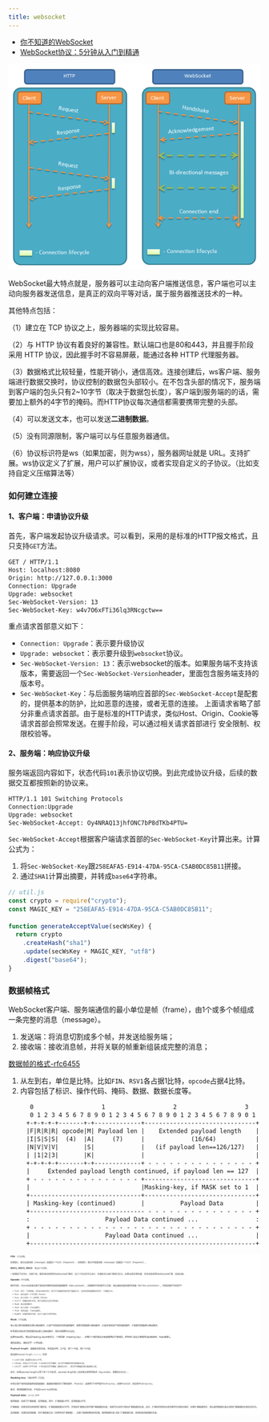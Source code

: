 ```yaml
---
title: websocket
---
```


- [你不知道的WebSocket](https://juejin.cn/post/6854573221241421838)
- [WebSocket协议：5分钟从入门到精通](https://www.cnblogs.com/chyingp/p/websocket-deep-in.html)

![](./image/websocket/websocket1.png)

WebSocket最大特点就是，服务器可以主动向客户端推送信息，客户端也可以主动向服务器发送信息，是真正的双向平等对话，属于服务器推送技术的一种。

其他特点包括：

（1）建立在 TCP 协议之上，服务器端的实现比较容易。

（2）与 HTTP 协议有着良好的兼容性。默认端口也是80和443，并且握手阶段采用 HTTP 协议，因此握手时不容易屏蔽，能通过各种 HTTP 代理服务器。

（3）数据格式比较轻量，性能开销小，通信高效。连接创建后，ws客户端、服务端进行数据交换时，协议控制的数据包头部较小。在不包含头部的情况下，服务端到客户端的包头只有2~10字节（取决于数据包长度），客户端到服务端的的话，需要加上额外的4字节的掩码。而HTTP协议每次通信都需要携带完整的头部。

（4）可以发送文本，也可以发送**二进制数据**。

（5）没有同源限制，客户端可以与任意服务器通信。

（6）协议标识符是ws（如果加密，则为wss），服务器网址就是 URL。支持扩展。ws协议定义了扩展，用户可以扩展协议，或者实现自定义的子协议。（比如支持自定义压缩算法等）


### 如何建立连接

#### 1、客户端：申请协议升级
首先，客户端发起协议升级请求。可以看到，采用的是标准的HTTP报文格式，且只支持`GET`方法。
```
GET / HTTP/1.1
Host: localhost:8080
Origin: http://127.0.0.1:3000
Connection: Upgrade
Upgrade: websocket
Sec-WebSocket-Version: 13
Sec-WebSocket-Key: w4v7O6xFTi36lq3RNcgctw==
```
重点请求首部意义如下：
- `Connection: Upgrade`：表示要升级协议
- `Upgrade: websocket`：表示要升级到`websocket`协议。
- `Sec-WebSocket-Version: 13`：表示websocket的版本。如果服务端不支持该版本，需要返回一个`Sec-WebSocket-Version`header，里面包含服务端支持的版本号。
- `Sec-WebSocket-Key`：与后面服务端响应首部的`Sec-WebSocket-Accept`是配套的，提供基本的防护，比如恶意的连接，或者无意的连接。
上面请求省略了部分非重点请求首部。由于是标准的HTTP请求，类似Host、Origin、Cookie等请求首部会照常发送。在握手阶段，可以通过相关请求首部进行 安全限制、权限校验等。

#### 2、服务端：响应协议升级

服务端返回内容如下，状态代码`101`表示协议切换。到此完成协议升级，后续的数据交互都按照新的协议来。

```
HTTP/1.1 101 Switching Protocols
Connection:Upgrade
Upgrade: websocket
Sec-WebSocket-Accept: Oy4NRAQ13jhfONC7bP8dTKb4PTU=
```

`Sec-WebSocket-Accept`根据客户端请求首部的`Sec-WebSocket-Key`计算出来。计算公式为：

1. 将`Sec-WebSocket-Key`跟`258EAFA5-E914-47DA-95CA-C5AB0DC85B11`拼接。
2. 通过`SHA1`计算出摘要，并转成`base64`字符串。

````javascript
// util.js
const crypto = require("crypto");
const MAGIC_KEY = "258EAFA5-E914-47DA-95CA-C5AB0DC85B11";

function generateAcceptValue(secWsKey) {
  return crypto
    .createHash("sha1")
    .update(secWsKey + MAGIC_KEY, "utf8")
    .digest("base64");
}

````

### 数据帧格式

WebSocket客户端、服务端通信的最小单位是帧（frame），由1个或多个帧组成一条完整的消息（message）。

1. 发送端：将消息切割成多个帧，并发送给服务端；
2. 接收端：接收消息帧，并将关联的帧重新组装成完整的消息；

[数据帧的格式-rfc6455](https://tools.ietf.org/html/rfc6455#section-5.2)

1. 从左到右，单位是比特。比如`FIN`、`RSV1`各占据1比特，`opcode`占据4比特。
2. 内容包括了标识、操作代码、掩码、数据、数据长度等。

```
      0                   1                   2                   3
      0 1 2 3 4 5 6 7 8 9 0 1 2 3 4 5 6 7 8 9 0 1 2 3 4 5 6 7 8 9 0 1
     +-+-+-+-+-------+-+-------------+-------------------------------+
     |F|R|R|R| opcode|M| Payload len |    Extended payload length    |
     |I|S|S|S|  (4)  |A|     (7)     |             (16/64)           |
     |N|V|V|V|       |S|             |   (if payload len==126/127)   |
     | |1|2|3|       |K|             |                               |
     +-+-+-+-+-------+-+-------------+ - - - - - - - - - - - - - - - +
     |     Extended payload length continued, if payload len == 127  |
     + - - - - - - - - - - - - - - - +-------------------------------+
     |                               |Masking-key, if MASK set to 1  |
     +-------------------------------+-------------------------------+
     | Masking-key (continued)       |          Payload Data         |
     +-------------------------------- - - - - - - - - - - - - - - - +
     :                     Payload Data continued ...                :
     + - - - - - - - - - - - - - - - - - - - - - - - - - - - - - - - +
     |                     Payload Data continued ...                |
     +---------------------------------------------------------------+
```

![](./image/websocket/data_struct_explin.png)
